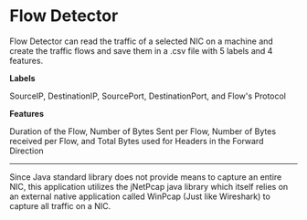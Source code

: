 # Flow Detector

Flow Detector can read the traffic of a selected NIC on a machine and create the traffic flows and save them in a .csv file with 5 labels and 4 features.

**Labels**

SourceIP, DestinationIP, SourcePort, DestinationPort, and Flow's Protocol

**Features**

Duration of the Flow, Number of Bytes Sent per Flow, Number of Bytes received per Flow, and Total Bytes used for Headers in the Forward Direction
___________________________________________________________________________________________________________________________________________________________
Since Java standard library does not provide means to capture an entire NIC, this application utilizes the jNetPcap java library which itself relies on an external native application called WinPcap (Just like Wireshark) to capture all traffic on a NIC.

